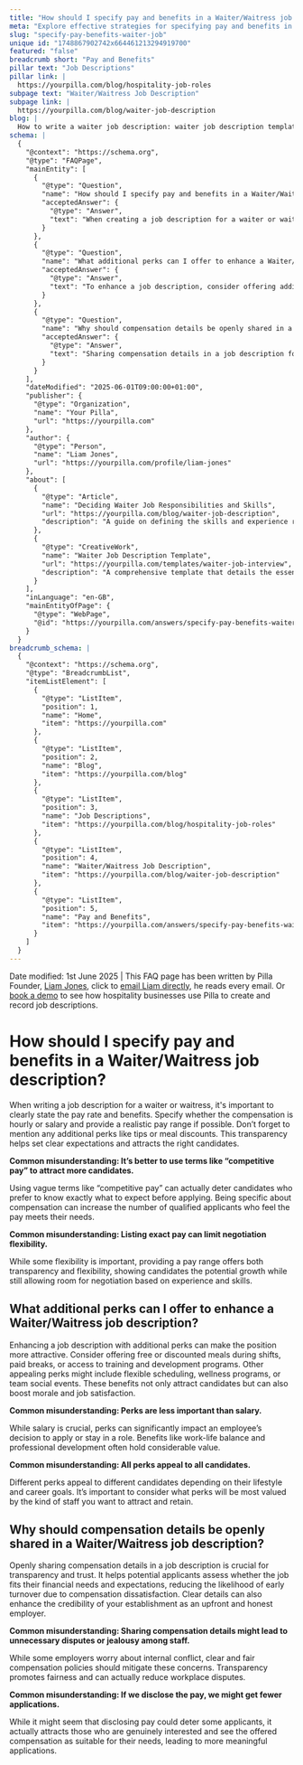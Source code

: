 ```yaml
---
title: "How should I specify pay and benefits in a Waiter/Waitress job description?"
meta: "Explore effective strategies for specifying pay and benefits in waiter/waitress job descriptions to attract qualified candidates and maintain transparency."
slug: "specify-pay-benefits-waiter-job"
unique id: "1748867902742x664461213294919700"
featured: "false"
breadcrumb short: "Pay and Benefits"
pillar text: "Job Descriptions"
pillar link: |
  https://yourpilla.com/blog/hospitality-job-roles
subpage text: "Waiter/Waitress Job Description"
subpage link: |
  https://yourpilla.com/blog/waiter-job-description
blog: |
  How to write a waiter job description: waiter job description template included.
schema: |
  {
    "@context": "https://schema.org",
    "@type": "FAQPage",
    "mainEntity": [
      {
        "@type": "Question",
        "name": "How should I specify pay and benefits in a Waiter/Waitress job description?",
        "acceptedAnswer": {
          "@type": "Answer",
          "text": "When creating a job description for a waiter or waitress, clearly state the pay rate and benefits. Specify if the compensation is hourly or salary-based, and if possible, provide a realistic pay range. Additionally, mention any perks like tips or meal discounts to set clear expectations and attract suitable candidates."
        }
      },
      {
        "@type": "Question",
        "name": "What additional perks can I offer to enhance a Waiter/Waitress job description?",
        "acceptedAnswer": {
          "@type": "Answer",
          "text": "To enhance a job description, consider offering additional perks such as free or discounted meals during shifts, paid breaks, and access to training programs. Flexible scheduling, wellness programs, and team social events are also appealing benefits that can boost morale and job satisfaction."
        }
      },
      {
        "@type": "Question",
        "name": "Why should compensation details be openly shared in a Waiter/Waitress job description?",
        "acceptedAnswer": {
          "@type": "Answer",
          "text": "Sharing compensation details in a job description fosters transparency and trust, allowing potential applicants to determine if the job meets their financial expectations. This clarity reduces early turnover and enhances the credibility of the establishment as an honest employer."
        }
      }
    ],
    "dateModified": "2025-06-01T09:00:00+01:00",
    "publisher": {
      "@type": "Organization",
      "name": "Your Pilla",
      "url": "https://yourpilla.com"
    },
    "author": {
      "@type": "Person",
      "name": "Liam Jones",
      "url": "https://yourpilla.com/profile/liam-jones"
    },
    "about": [
      {
        "@type": "Article",
        "name": "Deciding Waiter Job Responsibilities and Skills",
        "url": "https://yourpilla.com/blog/waiter-job-description",
        "description": "A guide on defining the skills and experience required from waiters to help formulate effective job descriptions."
      },
      {
        "@type": "CreativeWork",
        "name": "Waiter Job Description Template",
        "url": "https://yourpilla.com/templates/waiter-job-interview",
        "description": "A comprehensive template that details the essential responsibilities and qualifications for a waiter position, aiding in the accurate recruitment process."
      }
    ],
    "inLanguage": "en-GB",
    "mainEntityOfPage": {
      "@type": "WebPage",
      "@id": "https://yourpilla.com/answers/specify-pay-benefits-waiter-job"
    }
  }
breadcrumb_schema: |
  {
    "@context": "https://schema.org",
    "@type": "BreadcrumbList",
    "itemListElement": [
      {
        "@type": "ListItem",
        "position": 1,
        "name": "Home",
        "item": "https://yourpilla.com"
      },
      {
        "@type": "ListItem",
        "position": 2,
        "name": "Blog",
        "item": "https://yourpilla.com/blog"
      },
      {
        "@type": "ListItem",
        "position": 3,
        "name": "Job Descriptions",
        "item": "https://yourpilla.com/blog/hospitality-job-roles"
      },
      {
        "@type": "ListItem",
        "position": 4,
        "name": "Waiter/Waitress Job Description",
        "item": "https://yourpilla.com/blog/waiter-job-description"
      },
      {
        "@type": "ListItem",
        "position": 5,
        "name": "Pay and Benefits",
        "item": "https://yourpilla.com/answers/specify-pay-benefits-waiter-job"
      }
    ]
  }
---
```


Date modified: 1st June 2025 | This FAQ page has been written by Pilla Founder, [Liam Jones](https://yourpilla.com/profile/liam-jones), click to [email Liam directly](https://mailto:liam@yourpilla.com), he reads every email. Or [book a demo](https://calendly.com/pilla/demo) to see how hospitality businesses use Pilla to create and record job descriptions.

# How should I specify pay and benefits in a Waiter/Waitress job description?

When writing a job description for a waiter or waitress, it's important to clearly state the pay rate and benefits. Specify whether the compensation is hourly or salary and provide a realistic pay range if possible. Don’t forget to mention any additional perks like tips or meal discounts. This transparency helps set clear expectations and attracts the right candidates.

**Common misunderstanding: It’s better to use terms like “competitive pay” to attract more candidates.**

Using vague terms like “competitive pay” can actually deter candidates who prefer to know exactly what to expect before applying. Being specific about compensation can increase the number of qualified applicants who feel the pay meets their needs.

**Common misunderstanding: Listing exact pay can limit negotiation flexibility.**

While some flexibility is important, providing a pay range offers both transparency and flexibility, showing candidates the potential growth while still allowing room for negotiation based on experience and skills.

## What additional perks can I offer to enhance a Waiter/Waitress job description?

Enhancing a job description with additional perks can make the position more attractive. Consider offering free or discounted meals during shifts, paid breaks, or access to training and development programs. Other appealing perks might include flexible scheduling, wellness programs, or team social events. These benefits not only attract candidates but can also boost morale and job satisfaction.

**Common misunderstanding: Perks are less important than salary.**

While salary is crucial, perks can significantly impact an employee’s decision to apply or stay in a role. Benefits like work-life balance and professional development often hold considerable value.

**Common misunderstanding: All perks appeal to all candidates.**

Different perks appeal to different candidates depending on their lifestyle and career goals. It’s important to consider what perks will be most valued by the kind of staff you want to attract and retain.

## Why should compensation details be openly shared in a Waiter/Waitress job description?

Openly sharing compensation details in a job description is crucial for transparency and trust. It helps potential applicants assess whether the job fits their financial needs and expectations, reducing the likelihood of early turnover due to compensation dissatisfaction. Clear details can also enhance the credibility of your establishment as an upfront and honest employer.

**Common misunderstanding: Sharing compensation details might lead to unnecessary disputes or jealousy among staff.**

While some employers worry about internal conflict, clear and fair compensation policies should mitigate these concerns. Transparency promotes fairness and can actually reduce workplace disputes.

**Common misunderstanding: If we disclose the pay, we might get fewer applications.**

While it might seem that disclosing pay could deter some applicants, it actually attracts those who are genuinely interested and see the offered compensation as suitable for their needs, leading to more meaningful applications.
